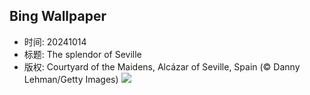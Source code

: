 ## Bing Wallpaper
- 时间: 20241014
- 标题: The splendor of Seville
- 版权: Courtyard of the Maidens, Alcázar of Seville, Spain (© Danny Lehman/Getty Images)
![](https://cn.bing.com/th?id=OHR.AlcazarSeville_EN-US9523655289_UHD.jpg&rf=LaDigue_UHD.jpg&pid=hp&w=3840&h=2160&rs=1&c=4)
